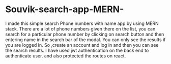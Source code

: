 # Souvik-search-app-MERN-
I made this simple search Phone numbers with name app by using MERN stack. There are a lot of phone numbers given there on the list, you can search for a particular phone number by clicking on search button and then entering name in the search bar of the modal. You can only see the results if you are logged in. So ,create an account and log in and then you can see the search results. I have used jwt authentication on the back end to authenticate user. and also protected the routes on react.
